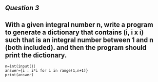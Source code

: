 *Question 3*
------
With a given integral number n, write a program to generate a dictionary that contains (i, i x i) such that is an integral number between 1 and n (both included). and then the program should print the dictionary.
------
```python3
n=int(input())
answer={i : i*i for i in range(1,n+1)}
print(answer)
```